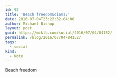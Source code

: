 ```yaml
---
id: 92
title: 'Beach freedom&diams;'
date: 2016-07-04T23:22:32-04:00
author: Michael Bishop
layout: post
guid: https://miklb.com/social/2016/07/04/84152/
permalink: /blog/2016/07/04/84152/
tags:
  - social
kind:
  - Note
---
```

<p>Beach freedom</p>